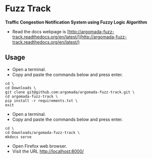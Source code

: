 # Fuzz Track

**Traffic Congestion Notification System using Fuzzy Logic Algorithm**

- Read the docs webpage is [http://argomada-fuzz-track.readthedocs.org/en/latest/](http://argomada-fuzz-track.readthedocs.org/en/latest/)

## Usage

- Open a terminal.
- Copy and paste the commands below and press enter.

```
cd \
cd Downloads \
git clone git@github.com:argomada/argomada-fuzz-track.git \
cd argomada-fuzz-track \
pip install -r requirements.txt \
exit
```

- Open a terminal.
- Copy and paste the commands below and press enter.

```
cd \
cd Downloads/argomada-fuzz-track \
mkdocs serve
```

- Open Firefox web browser.
- Visit the URL [http://localhost:8000/](http://localhost:8000/)
